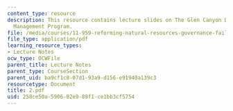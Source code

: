 ```yaml
---
content_type: resource
description: This resource contains lecture slides on The Glen Canyon Dam Adaptive
  Management Program.
file: /media/courses/11-959-reforming-natural-resources-governance-failings-of-scientific-rationalism-and-alternatives-for-building-common-ground-january-iap-2007/258ce50a590602e989f1ce1bb3cf5754_2.pdf
file_type: application/pdf
learning_resource_types:
- Lecture Notes
ocw_type: OCWFile
parent_title: Lecture Notes
parent_type: CourseSection
parent_uid: ba9cf1c8-07d1-93a9-d156-e91940a139c3
resourcetype: Document
title: 2.pdf
uid: 258ce50a-5906-02e9-89f1-ce1bb3cf5754
---
```

